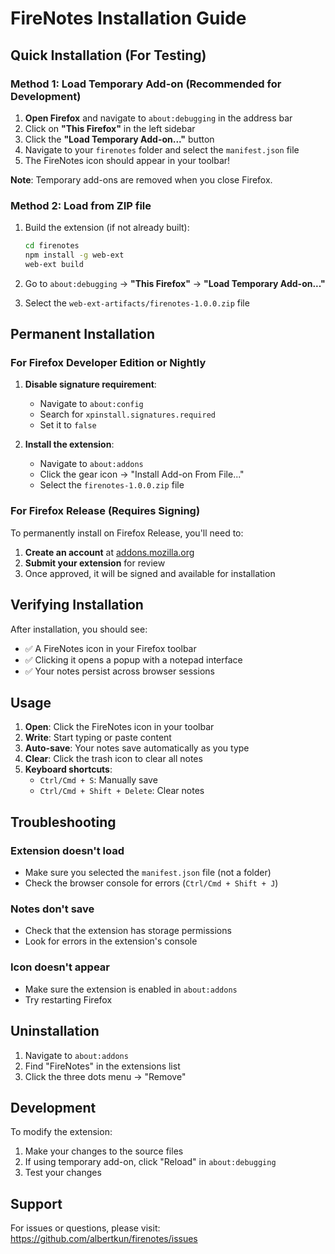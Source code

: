 # FireNotes Installation Guide

## Quick Installation (For Testing)

### Method 1: Load Temporary Add-on (Recommended for Development)

1. **Open Firefox** and navigate to `about:debugging` in the address bar
2. Click on **"This Firefox"** in the left sidebar
3. Click the **"Load Temporary Add-on..."** button
4. Navigate to your `firenotes` folder and select the `manifest.json` file
5. The FireNotes icon should appear in your toolbar!

**Note**: Temporary add-ons are removed when you close Firefox.

### Method 2: Load from ZIP file

1. Build the extension (if not already built):
   ```bash
   cd firenotes
   npm install -g web-ext
   web-ext build
   ```

2. Go to `about:debugging` → **"This Firefox"** → **"Load Temporary Add-on..."**
3. Select the `web-ext-artifacts/firenotes-1.0.0.zip` file

## Permanent Installation

### For Firefox Developer Edition or Nightly

1. **Disable signature requirement**:
   - Navigate to `about:config`
   - Search for `xpinstall.signatures.required`
   - Set it to `false`

2. **Install the extension**:
   - Navigate to `about:addons`
   - Click the gear icon → "Install Add-on From File..."
   - Select the `firenotes-1.0.0.zip` file

### For Firefox Release (Requires Signing)

To permanently install on Firefox Release, you'll need to:

1. **Create an account** at [addons.mozilla.org](https://addons.mozilla.org/)
2. **Submit your extension** for review
3. Once approved, it will be signed and available for installation

## Verifying Installation

After installation, you should see:
- ✅ A FireNotes icon in your Firefox toolbar
- ✅ Clicking it opens a popup with a notepad interface
- ✅ Your notes persist across browser sessions

## Usage

1. **Open**: Click the FireNotes icon in your toolbar
2. **Write**: Start typing or paste content
3. **Auto-save**: Your notes save automatically as you type
4. **Clear**: Click the trash icon to clear all notes
5. **Keyboard shortcuts**:
   - `Ctrl/Cmd + S`: Manually save
   - `Ctrl/Cmd + Shift + Delete`: Clear notes

## Troubleshooting

### Extension doesn't load
- Make sure you selected the `manifest.json` file (not a folder)
- Check the browser console for errors (`Ctrl/Cmd + Shift + J`)

### Notes don't save
- Check that the extension has storage permissions
- Look for errors in the extension's console

### Icon doesn't appear
- Make sure the extension is enabled in `about:addons`
- Try restarting Firefox

## Uninstallation

1. Navigate to `about:addons`
2. Find "FireNotes" in the extensions list
3. Click the three dots menu → "Remove"

## Development

To modify the extension:

1. Make your changes to the source files
2. If using temporary add-on, click "Reload" in `about:debugging`
3. Test your changes

## Support

For issues or questions, please visit:
https://github.com/albertkun/firenotes/issues
